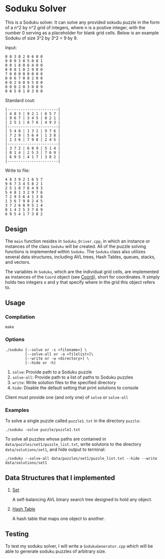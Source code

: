 # Soduku Solver
This is a Soduku solver. It can solve any provided sokudu puzzle in the form of a n^2 by n^2 grid of integers, where n is a postive integer, with the number 0 serving as a placeholder for blank grid cells. Below is an example Soduku of size 3^2 by 3^2 = 9 by 9.

Input:

```
0 0 3 0 2 0 6 0 0 
9 0 0 3 0 5 0 0 1 
0 0 1 8 0 6 4 0 0 
0 0 8 1 0 2 9 0 0 
7 0 0 0 0 0 0 0 8 
0 0 6 7 0 8 2 0 0 
0 0 2 6 0 9 5 0 0 
8 0 0 2 0 3 0 0 9 
0 0 5 0 1 0 3 0 0 
```
Standard cout:

```
|-----------------------| 
| 4 8 3 | 9 2 1 | 6 5 7 | 
| 9 6 7 | 3 4 5 | 8 2 1 | 
| 2 5 1 | 8 7 6 | 4 9 3 | 
|-----------------------| 
| 5 4 8 | 1 3 2 | 9 7 6 | 
| 7 2 9 | 5 6 4 | 1 3 8 | 
| 1 3 6 | 7 9 8 | 2 4 5 | 
|-----------------------| 
| 3 7 2 | 6 8 9 | 5 1 4 | 
| 8 1 4 | 2 5 3 | 7 6 9 | 
| 6 9 5 | 4 1 7 | 3 8 2 | 
|-----------------------| 
```
Write to file:

```
4 8 3 9 2 1 6 5 7 
9 6 7 3 4 5 8 2 1 
2 5 1 8 7 6 4 9 3 
5 4 8 1 3 2 9 7 6 
7 2 9 5 6 4 1 3 8 
1 3 6 7 9 8 2 4 5 
3 7 2 6 8 9 5 1 4 
8 1 4 2 5 3 7 6 9 
6 9 5 4 1 7 3 8 2 
```

## Design
The `main` function resides in `Soduku_Driver.cpp`, in which an instance or instances of the class `Soduku` will be created. All of the puzzle solving functions is implemented within `Soduku`. The `Soduku` class also utilizes several data structures, including AVL trees, Hash Tables, queues, stacks, and vectors.

The variables in `Soduku`, which are the individual grid cells, are implemented as instances of the `Coord` object (see [Coord](Coord/)), short for coordinates. It simply holds two integers x and y that specify where in the grid this object refers to.

## Usage
### Compilation
```
make
```
### Options 
```
./soduku [--solve or -s <filename>] \
         [--solve-all or -a <filelist>]\
         [--write or -w <directory>] \
         [--hide or -h]
```

1. `solve`: Provide path to a Soduku puzzle
2. `solve-all`: Provide path to a list of paths to Soduku puzzles
3. `write`: Write solution files to the specified directory
4. `hide`: Disable the default setting that print solutions to console

Client must provide one (and only one) of `solve` or `solve-all`

### Examples
To solve a single puzzle called `puzzle1.txt` in the directory `puzzle`:
```
./soduku -solve puzzle/puzzle1.txt
```

To solve all puzzles whose paths are contained in `data/puzzles/set1/puzzle_list.txt`, write solutons to the directory `data/solutions/set1`, and hide output to terminal:
```
./soduku --solve-all data/puzzles/set1/puzzle_list.txt --hide --write data/solutions/set1
```


## Data Structures that I implemented

1. [Set](Set/)
	
	A self-balancing AVL binary search tree designed to hold any object.

2. [Hash Table](HashTable/)
	
	A hash table that maps one object to another.

## Testing
To test my soduku solver, I will write a `SodukuGenerator.cpp` which will be able to generate soduku puzzles of arbitrary size. 

